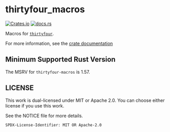 # thirtyfour_macros

[![Crates.io](https://img.shields.io/crates/v/thirtyfour-macros.svg)](https://crates.io/crates/thirtyfour-macros)
[![docs.rs](https://docs.rs/thirtyfour-macros/badge.svg)](https://docs.rs/thirtyfour-macros)

Macros for [`thirtyfour`](https://crates.io/crates/thirtyfour).

For more information, see the [crate documentation](https://docs.rs/thirtyfour-macros)

## Minimum Supported Rust Version

The MSRV for `thirtyfour-macros` is 1.57.

## LICENSE

This work is dual-licensed under MIT or Apache 2.0.
You can choose either license if you use this work.

See the NOTICE file for more details.

`SPDX-License-Identifier: MIT OR Apache-2.0`


